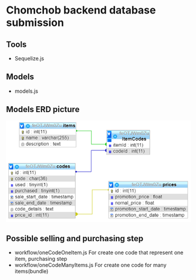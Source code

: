 # Chomchob backend database submission
## Tools
 - Sequelize.js

## Models
 - models.js

## Models ERD picture
![ERD](https://github.com/poomipat-k/chomchob-backend-database-summission/blob/main/pic/ItemCode_Database_ERD.png)

## Possible selling and purchasing step
 - workflow/oneCodeOneItem.js   For create one code that represent one item, purchasing step
 - workflow/oneCodeManyItems.js   For create one code for many items(bundle)